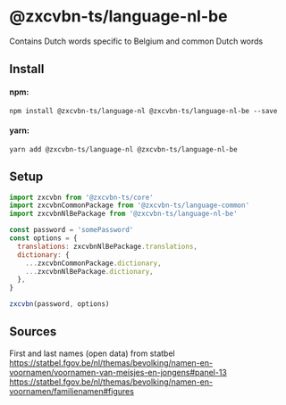 # @zxcvbn-ts/language-nl-be

Contains Dutch words specific to Belgium and common Dutch words

## Install

#### npm:

`npm install @zxcvbn-ts/language-nl @zxcvbn-ts/language-nl-be --save`

#### yarn:

`yarn add @zxcvbn-ts/language-nl @zxcvbn-ts/language-nl-be`

## Setup

```js
import zxcvbn from '@zxcvbn-ts/core'
import zxcvbnCommonPackage from '@zxcvbn-ts/language-common'
import zxcvbnNlBePackage from '@zxcvbn-ts/language-nl-be'

const password = 'somePassword'
const options = {
  translations: zxcvbnNlBePackage.translations,
  dictionary: {
    ...zxcvbnCommonPackage.dictionary,
    ...zxcvbnNlBePackage.dictionary,
  },
}

zxcvbn(password, options)
```

## Sources

First and last names (open data) from statbel
https://statbel.fgov.be/nl/themas/bevolking/namen-en-voornamen/voornamen-van-meisjes-en-jongens#panel-13
https://statbel.fgov.be/nl/themas/bevolking/namen-en-voornamen/familienamen#figures